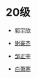 
# 20级

- [郭宇欣](保研经验分享/20级/郭宇欣.md)

- [谢豪杰](保研经验分享/20级/谢豪杰.md)

- [邹正宇](保研经验分享/20级/邹正宇.md)

- [白萧寒](保研经验分享/20级/白萧寒.md)